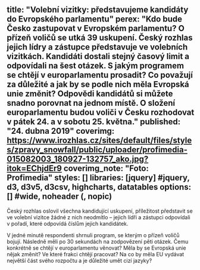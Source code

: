title: "Volební vizitky: představujeme kandidáty do Evropského parlamentu"
perex: "Kdo bude Česko zastupovat v Evropském parlamentu? O přízeň voličů se utká 39 uskupení. Český rozhlas jejich lídry a zástupce představuje ve volebních vizitkách. Kandidáti dostali stejný časový limit a odpovídali na šest otázek. S jakým programem se chtějí v europarlamentu prosadit? Co považují za důležité a jak by se podle nich měla Evropská unie změnit? Odpovědi kandidátů si můžete snadno porovnat na jednom místě. O složení europarlamentu budou voliči v Česku rozhodovat v pátek 24. a v sobotu 25. května."
published: "24. dubna 2019"
coverimg: https://www.irozhlas.cz/sites/default/files/styles/zpravy_snowfall/public/uploader/profimedia-015082003_180927-132757_ako.jpg?itok=EChjdEr9
coverimg_note: "Foto: Profimedia"
styles: []
libraries: [jquery] #jquery, d3, d3v5, d3csv, highcharts, datatables
options: [] #wide, noheader (, nopic)
---
Český rozhlas oslovil všechna kandidující uskupení, příležitost představit se ve volební vizitce žádné z nich neodmítlo – jejich lídři a zástupci odpovídali v pořadí, které odpovídá číslům jejich kandidátek.

V jedné minutě respondenti shrnuli program, se kterým o přízeň voličů bojují. Následně měli po 30 sekundách na zodpovězení pěti otázek. Čemu konkrétně se chtějí v europarlamentu věnovat? Měla by se Evropská unie nějak změnit? Ve které frakci chtějí pracovat? Na co by měla EU vydávat největší část svého rozpočtu a je důležité umět cizí jazyky?

<wide>
<div class="insert">
    <div id="bottom" class="vizitky"></div>
</div>
</wide>